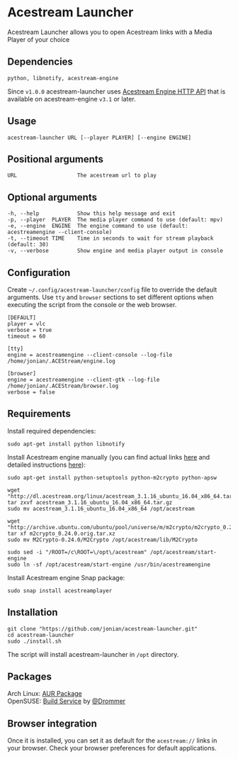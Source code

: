 # Acestream Launcher
Acestream Launcher allows you to open Acestream links with a Media Player of your choice

## Dependencies
```text
python, libnotify, acestream-engine
```

Since `v1.0.0` acestream-launcher uses [Acestream Engine HTTP API](http://wiki.acestream.org/wiki/index.php/Engine_HTTP_API) that is available on acestream-engine `v3.1` or later.

## Usage
```shell
acestream-launcher URL [--player PLAYER] [--engine ENGINE]
```

## Positional arguments
```text
URL                   The acestream url to play
```

## Optional arguments
```text
-h, --help            Show this help message and exit
-p, --player  PLAYER  The media player command to use (default: mpv)
-e, --engine  ENGINE  The engine command to use (default: acestreamengine --client-console)
-t, --timeout TIME    Time in seconds to wait for stream playback (default: 30)
-v, --verbose         Show engine and media player output in console
```

## Configuration
Create `~/.config/acestream-launcher/config` file to override the default arguments. Use `tty` and `browser` sections to set different options when executing the script from the console or the web browser.

```text
[DEFAULT]
player = vlc
verbose = true
timeout = 60

[tty]
engine = acestreamengine --client-console --log-file /home/jonian/.ACEStream/engine.log

[browser]
engine = acestreamengine --client-gtk --log-file /home/jonian/.ACEStream/browser.log
verbose = false
```

## Requirements
Install required dependencies:

```shell
sudo apt-get install python libnotify
```

Install Acestream engine manually (you can find actual links [here](http://wiki.acestream.org/wiki/index.php/Download#Linux) and detailed instructions [here](http://wiki.acestream.org/wiki/index.php/Install_Ubuntu)):

```shell
sudo apt-get install python-setuptools python-m2crypto python-apsw

wget "http://dl.acestream.org/linux/acestream_3.1.16_ubuntu_16.04_x86_64.tar.gz"
tar zxvf acestream_3.1.16_ubuntu_16.04_x86_64.tar.gz
sudo mv acestream_3.1.16_ubuntu_16.04_x86_64 /opt/acestream

wget "http://archive.ubuntu.com/ubuntu/pool/universe/m/m2crypto/m2crypto_0.24.0.orig.tar.xz"
tar xf m2crypto_0.24.0.orig.tar.xz
sudo mv M2Crypto-0.24.0/M2Crypto /opt/acestream/lib/M2Crypto

sudo sed -i "/ROOT=/c\ROOT=\/opt\/acestream" /opt/acestream/start-engine
sudo ln -sf /opt/acestream/start-engine /usr/bin/acestreamengine
```

Install Acestream engine Snap package:

```shell
sudo snap install acestreamplayer
```

## Installation

```shell
git clone "https://github.com/jonian/acestream-launcher.git"
cd acestream-launcher
sudo ./install.sh
```

The script will install acestream-launcher in `/opt` directory.

## Packages
Arch Linux: [AUR Package](https://aur.archlinux.org/packages/acestream-launcher)  
OpenSUSE: [Build Service](https://build.opensuse.org/project/show/home:drommer:p2pstreams) by [@Drommer](https://github.com/Drommer)

## Browser integration  
Once it is installed, you can set it as default for the `acestream://` links in your browser. Check your browser preferences for default applications.
